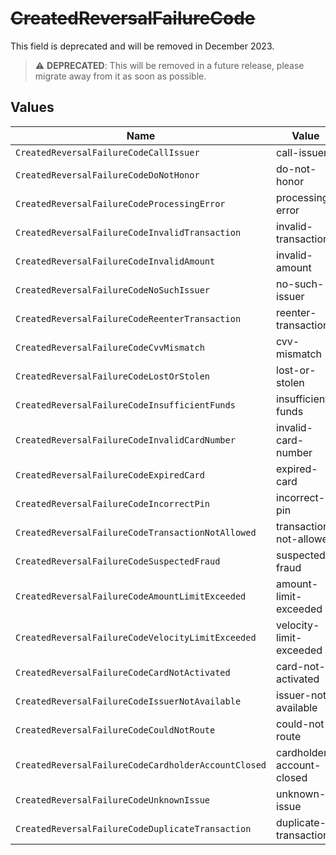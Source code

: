 # ~~CreatedReversalFailureCode~~

This field is deprecated and will be removed in December 2023.

> :warning: **DEPRECATED**: This will be removed in a future release, please migrate away from it as soon as possible.


## Values

| Name                                                | Value                                               |
| --------------------------------------------------- | --------------------------------------------------- |
| `CreatedReversalFailureCodeCallIssuer`              | call-issuer                                         |
| `CreatedReversalFailureCodeDoNotHonor`              | do-not-honor                                        |
| `CreatedReversalFailureCodeProcessingError`         | processing-error                                    |
| `CreatedReversalFailureCodeInvalidTransaction`      | invalid-transaction                                 |
| `CreatedReversalFailureCodeInvalidAmount`           | invalid-amount                                      |
| `CreatedReversalFailureCodeNoSuchIssuer`            | no-such-issuer                                      |
| `CreatedReversalFailureCodeReenterTransaction`      | reenter-transaction                                 |
| `CreatedReversalFailureCodeCvvMismatch`             | cvv-mismatch                                        |
| `CreatedReversalFailureCodeLostOrStolen`            | lost-or-stolen                                      |
| `CreatedReversalFailureCodeInsufficientFunds`       | insufficient-funds                                  |
| `CreatedReversalFailureCodeInvalidCardNumber`       | invalid-card-number                                 |
| `CreatedReversalFailureCodeExpiredCard`             | expired-card                                        |
| `CreatedReversalFailureCodeIncorrectPin`            | incorrect-pin                                       |
| `CreatedReversalFailureCodeTransactionNotAllowed`   | transaction-not-allowed                             |
| `CreatedReversalFailureCodeSuspectedFraud`          | suspected-fraud                                     |
| `CreatedReversalFailureCodeAmountLimitExceeded`     | amount-limit-exceeded                               |
| `CreatedReversalFailureCodeVelocityLimitExceeded`   | velocity-limit-exceeded                             |
| `CreatedReversalFailureCodeCardNotActivated`        | card-not-activated                                  |
| `CreatedReversalFailureCodeIssuerNotAvailable`      | issuer-not-available                                |
| `CreatedReversalFailureCodeCouldNotRoute`           | could-not-route                                     |
| `CreatedReversalFailureCodeCardholderAccountClosed` | cardholder-account-closed                           |
| `CreatedReversalFailureCodeUnknownIssue`            | unknown-issue                                       |
| `CreatedReversalFailureCodeDuplicateTransaction`    | duplicate-transaction                               |